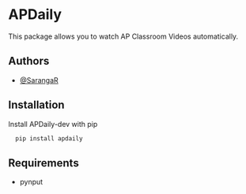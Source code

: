 # APDaily
This package allows you to watch AP Classroom Videos automatically.
## Authors
- [@SarangaR](https://www.github.com/SarangaR)
## Installation
Install APDaily-dev with pip
```bash
  pip install apdaily
```
## Requirements
* pynput


